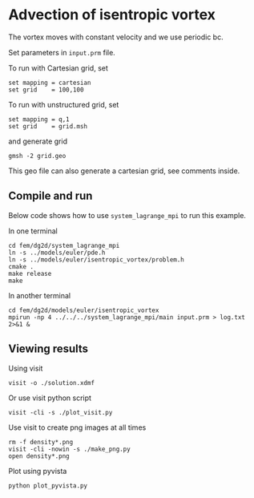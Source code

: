# Advection of isentropic vortex

The vortex moves with constant velocity and we use periodic bc.

Set parameters in `input.prm` file.

To run with Cartesian grid, set

```text
set mapping = cartesian
set grid    = 100,100
```

To run with unstructured grid, set

```text
set mapping = q,1
set grid    = grid.msh
```

and generate grid

```shell
gmsh -2 grid.geo
```

This geo file can also generate a cartesian grid, see comments inside.

## Compile and run

Below code shows how to use `system_lagrange_mpi` to run this example.

In one terminal

```shell
cd fem/dg2d/system_lagrange_mpi
ln -s ../models/euler/pde.h
ln -s ../models/euler/isentropic_vortex/problem.h
cmake .
make release
make
```

In another terminal

```shell
cd fem/dg2d/models/euler/isentropic_vortex
mpirun -np 4 ../../../system_lagrange_mpi/main input.prm > log.txt 2>&1 &
```

## Viewing results

Using visit

```shell
visit -o ./solution.xdmf
```

Or use visit python script

```shell
visit -cli -s ./plot_visit.py
```

Use visit to create png images at all times

```shell
rm -f density*.png
visit -cli -nowin -s ./make_png.py
open density*.png
```

Plot using pyvista

```shell
python plot_pyvista.py
```
